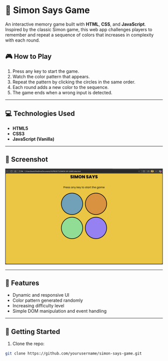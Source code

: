 # 🧠 Simon Says Game

An interactive memory game built with **HTML**, **CSS**, and **JavaScript**. Inspired by the classic Simon game, this web app challenges players to remember and repeat a sequence of colors that increases in complexity with each round.

## 🎮 How to Play

1. Press any key to start the game.
2. Watch the color pattern that appears.
3. Repeat the pattern by clicking the circles in the same order.
4. Each round adds a new color to the sequence.
5. The game ends when a wrong input is detected.

---

## 💻 Technologies Used

- **HTML5**
- **CSS3**
- **JavaScript (Vanilla)**

---

## 📸 Screenshot

![Simon Says Game UI](./simon-says-screenshot.png)

---

## 🧩 Features

- Dynamic and responsive UI
- Color pattern generated randomly
- Increasing difficulty level
- Simple DOM manipulation and event handling

---

## 🚀 Getting Started

1. Clone the repo:

```bash
git clone https://github.com/yourusername/simon-says-game.git


